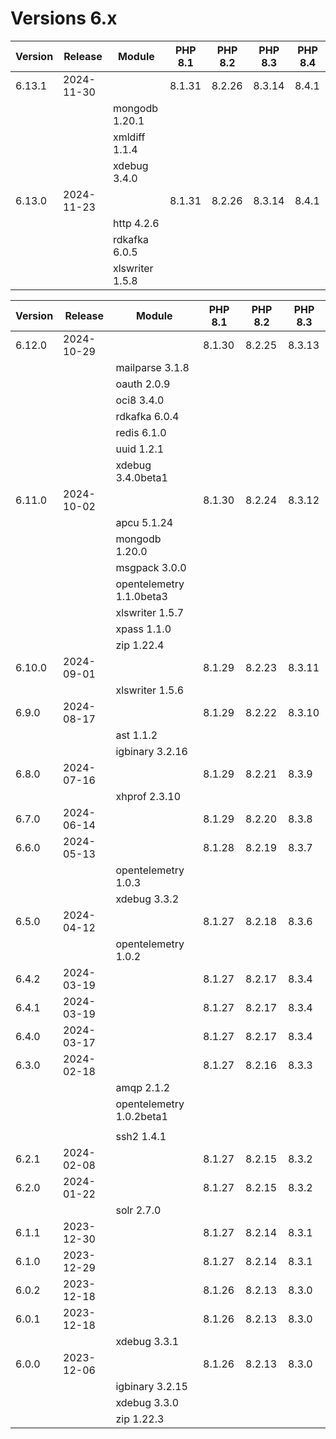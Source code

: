 <!-- markdownlint-disable MD013 -->
# Versions 6.x

| Version | Release    | Module          | PHP 8.1 | PHP 8.2 | PHP 8.3 | PHP 8.4 |
|---------|------------|-----------------|---------|---------|---------|---------|
| 6.13.1  | 2024-11-30 |                 | 8.1.31  | 8.2.26  | 8.3.14  | 8.4.1   |
|         |            | mongodb 1.20.1  |         |         |         |         |
|         |            | xmldiff 1.1.4   |         |         |         |         |
|         |            | xdebug 3.4.0    |         |         |         |         |
| 6.13.0  | 2024-11-23 |                 | 8.1.31  | 8.2.26  | 8.3.14  | 8.4.1   |
|         |            | http 4.2.6      |         |         |         |         |
|         |            | rdkafka 6.0.5   |         |         |         |         |
|         |            | xlswriter 1.5.8 |         |         |         |         |

| Version | Release    | Module                   | PHP 8.1 | PHP 8.2 | PHP 8.3 |
|---------|------------|--------------------------|---------|---------|---------|
| 6.12.0  | 2024-10-29 |                          | 8.1.30  | 8.2.25  | 8.3.13  |
|         |            | mailparse 3.1.8          |         |         |         |
|         |            | oauth 2.0.9              |         |         |         |
|         |            | oci8 3.4.0               |         |         |         |
|         |            | rdkafka 6.0.4            |         |         |         |
|         |            | redis 6.1.0              |         |         |         |
|         |            | uuid 1.2.1               |         |         |         |
|         |            | xdebug 3.4.0beta1        |         |         |         |
| 6.11.0  | 2024-10-02 |                          | 8.1.30  | 8.2.24  | 8.3.12  |
|         |            | apcu 5.1.24              |         |         |         |
|         |            | mongodb 1.20.0           |         |         |         |
|         |            | msgpack 3.0.0            |         |         |         |
|         |            | opentelemetry 1.1.0beta3 |         |         |         |
|         |            | xlswriter 1.5.7          |         |         |         |
|         |            | xpass 1.1.0              |         |         |         |
|         |            | zip 1.22.4               |         |         |         |
| 6.10.0  | 2024-09-01 |                          | 8.1.29  | 8.2.23  | 8.3.11  |
|         |            | xlswriter 1.5.6          |         |         |         |
| 6.9.0   | 2024-08-17 |                          | 8.1.29  | 8.2.22  | 8.3.10  |
|         |            | ast 1.1.2                |         |         |         |
|         |            | igbinary 3.2.16          |         |         |         |
| 6.8.0   | 2024-07-16 |                          | 8.1.29  | 8.2.21  | 8.3.9   |
|         |            | xhprof 2.3.10            |         |         |         |
| 6.7.0   | 2024-06-14 |                          | 8.1.29  | 8.2.20  | 8.3.8   |
| 6.6.0   | 2024-05-13 |                          | 8.1.28  | 8.2.19  | 8.3.7   |
|         |            | opentelemetry 1.0.3      |         |         |         |
|         |            | xdebug 3.3.2             |         |         |         |
| 6.5.0   | 2024-04-12 |                          | 8.1.27  | 8.2.18  | 8.3.6   |
|         |            | opentelemetry 1.0.2      |         |         |         |
| 6.4.2   | 2024-03-19 |                          | 8.1.27  | 8.2.17  | 8.3.4   |
| 6.4.1   | 2024-03-19 |                          | 8.1.27  | 8.2.17  | 8.3.4   |
| 6.4.0   | 2024-03-17 |                          | 8.1.27  | 8.2.17  | 8.3.4   |
| 6.3.0   | 2024-02-18 |                          | 8.1.27  | 8.2.16  | 8.3.3   |
|         |            | amqp 2.1.2               |         |         |         |
|         |            | opentelemetry 1.0.2beta1 |         |         |         |
|         |            |                          |         |         |         |
|         |            | ssh2 1.4.1               |         |         |         |
| 6.2.1   | 2024-02-08 |                          | 8.1.27  | 8.2.15  | 8.3.2   |
| 6.2.0   | 2024-01-22 |                          | 8.1.27  | 8.2.15  | 8.3.2   |
|         |            | solr 2.7.0               |         |         |         |
| 6.1.1   | 2023-12-30 |                          | 8.1.27  | 8.2.14  | 8.3.1   |
| 6.1.0   | 2023-12-29 |                          | 8.1.27  | 8.2.14  | 8.3.1   |
| 6.0.2   | 2023-12-18 |                          | 8.1.26  | 8.2.13  | 8.3.0   |
| 6.0.1   | 2023-12-18 |                          | 8.1.26  | 8.2.13  | 8.3.0   |
|         |            | xdebug 3.3.1             |         |         |         |
| 6.0.0   | 2023-12-06 |                          | 8.1.26  | 8.2.13  | 8.3.0   |
|         |            | igbinary 3.2.15          |         |         |         |
|         |            | xdebug 3.3.0             |         |         |         |
|         |            | zip 1.22.3               |         |         |         |
